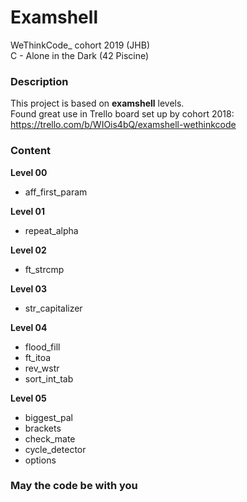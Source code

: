 # **Examshell**

WeThinkCode_ cohort 2019 (JHB)  
C - Alone in the Dark (42 Piscine)

### **Description**

This project is based on **examshell** levels.  
Found great use in Trello board set up by cohort 2018:  
https://trello.com/b/WIOis4bQ/examshell-wethinkcode

### **Content**

**Level 00**
- aff_first_param

**Level 01**
- repeat_alpha

**Level 02**
- ft_strcmp

**Level 03**
- str_capitalizer

**Level 04**
- flood_fill
- ft_itoa
- rev_wstr
- sort_int_tab

**Level 05**
- biggest_pal
- brackets
- check_mate
- cycle_detector
- options

### **May the code be with you**
